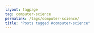 ```yaml
---
layout: tagpage
tag: computer-science
permalink: /tags/computer-science/
title: "Posts tagged #computer-science"
---
```


